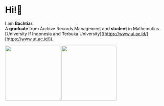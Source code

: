 # Hi!👋 
I am **Bachtiar**.\
A **graduate** from Archive Records Management and **student** in Mathematics [University If Indonesia and Terbuka University]([https://www.ui.ac.id/] [https://www.ut.ac.id/]). <br>

<p align="left">
<a href="https://github.com/BachtiarM12">
  <img height="180em" src="https://github-readme-stats-eight-theta.vercel.app/api?username=ardlyansyahh&show_icons=true&theme=algolia&include_all_commits=true&count_private=true"/>
  <img height="180em" src="https://github-readme-stats-eight-theta.vercel.app/api/top-langs/?username=ardlyansyahh&layout=compact&langs_count=8&theme=algolia"/>
</a>
</p>
<!--
**ardlyansyahh/ardlyansyahh** is a ✨ _special_ ✨ repository because its `README.md` (this file) appears on your GitHub profile.

Here are some ideas to get you started:

- 🔭 I’m currently working on ...
- 🌱 I’m currently learning ...
- 👯 I’m looking to collaborate on ...
- 🤔 I’m looking for help with ...
- 💬 Ask me about ...
- 📫 How to reach me: ...
- 😄 Pronouns: ...
- ⚡ Fun fact: ...
-->
